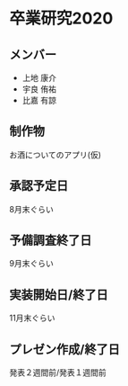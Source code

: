 # 卒業研究2020

## メンバー
* 上地 康介
* 宇良 侑祐
* 比嘉 有諒

## 制作物
お酒についてのアプリ(仮)

## 承認予定日
8月末ぐらい

## 予備調査終了日
9月末ぐらい

## 実装開始日/終了日
11月末ぐらい

## プレゼン作成/終了日
発表２週間前/発表１週間前
